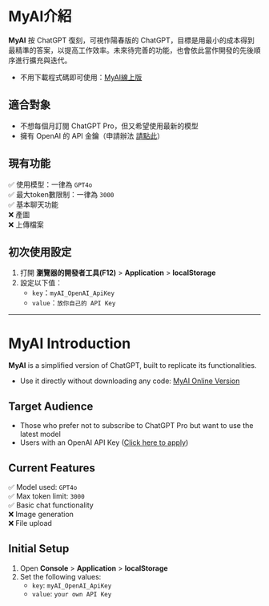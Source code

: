 # MyAI介紹
**MyAI** 按 ChatGPT 復刻，可視作陽春版的 ChatGPT，目標是用最小的成本得到最精準的答案，以提高工作效率。未來待完善的功能，也會依此當作開發的先後順序進行擴充與迭代。
- 不用下載程式碼即可使用：[MyAI線上版](https://chiawen81.github.io/MyAI/user/chat/index)

## 適合對象
- 不想每個月訂閱 ChatGPT Pro，但又希望使用最新的模型
- 擁有 OpenAI 的 API 金鑰（申請辦法 [請點此](https://labs.botsnova.com/2024/07/19/openai-api-key/)）

## 現有功能
 ✅ 使用模型：一律為 `GPT4o` <br>
 ✅ 最大token數限制：一律為 `3000` <br>
 ✅ 基本聊天功能<br>
 ❌ 產圖<br>
 ❌ 上傳檔案<br>

## 初次使用設定
1. 打開 **瀏覽器的開發者工具(F12)** > **Application** > **localStorage**
2. 設定以下值：
   - `key`：`myAI_OpenAI_ApiKey`
   - `value`：`放你自己的 API Key`
  
---
# MyAI Introduction
**MyAI** is a simplified version of ChatGPT, built to replicate its functionalities.
- Use it directly without downloading any code: [MyAI Online Version](https://chiawen81.github.io/MyAI/user/chat/index)

## Target Audience
- Those who prefer not to subscribe to ChatGPT Pro but want to use the latest model
- Users with an OpenAI API Key ([Click here to apply](https://labs.botsnova.com/2024/07/19/openai-api-key/))

## Current Features
✅ Model used: `GPT4o` <br>
✅ Max token limit: `3000` <br>
✅ Basic chat functionality <br>
❌ Image generation <br>
❌ File upload

## Initial Setup
1. Open **Console** > **Application** > **localStorage**
2. Set the following values:
   - `key`: `myAI_OpenAI_ApiKey`
   - `value`: `your own API Key`


